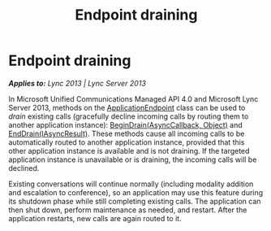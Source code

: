 ﻿---
title: Endpoint draining
TOCTitle: Endpoint draining
ms:assetid: 983c3c61-2ac0-4d07-9e38-4ffed06d2798
ms:mtpsurl: https://msdn.microsoft.com/en-us/library/Dn465934(v=office.15)
ms:contentKeyID: 57102428
ms.date: 07/25/2014
mtps_version: v=office.15
---

# Endpoint draining


_**Applies to:** Lync 2013 | Lync Server 2013_

In Microsoft Unified Communications Managed API 4.0 and Microsoft Lync Server 2013, methods on the [ApplicationEndpoint](https://msdn.microsoft.com/en-us/library/hh384825\(v=office.15\)) class can be used to *drain* existing calls (gracefully decline incoming calls by routing them to another application instance): [BeginDrain(AsyncCallback, Object)](https://msdn.microsoft.com/en-us/library/hh348822\(v=office.15\)) and [EndDrain(IAsyncResult)](https://msdn.microsoft.com/en-us/library/hh383086\(v=office.15\)). These methods cause all incoming calls to be automatically routed to another application instance, provided that this other application instance is available and is not draining. If the targeted application instance is unavailable or is draining, the incoming calls will be declined.

Existing conversations will continue normally (including modality addition and escalation to conference), so an application may use this feature during its shutdown phase while still completing existing calls. The application can then shut down, perform maintenance as needed, and restart. After the application restarts, new calls are again routed to it.

